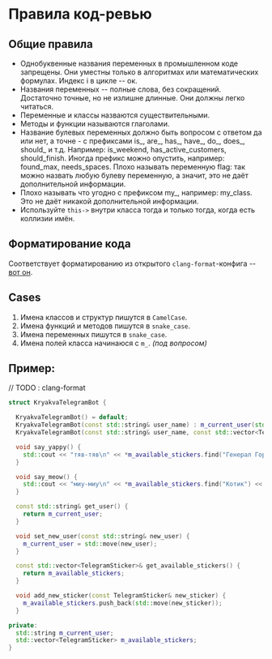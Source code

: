 # Правила код-ревью

## Общие правила
* Однобуквенные названия переменных в промышленном коде запрещены. Они уместны только в алгоритмах или математических формулах. Индекс i в цикле -- ок.
* Названия переменных -- полные слова, без сокращений. Достаточно точные, но не излишне длинные. Они должны легко читаться.
* Переменные и классы назваются существительными.
* Методы и функции называются глаголами.
* Название булевых переменных должно быть вопросом с ответом да или нет, а точне - с префиксами is_, are_, has_, have_, do_, does_, should_ и т.д. Например: is_weekend, has_active_customers, should_finish.
Иногда префикс можно опустить, например: found_max, needs_spaces.
Плохо называть переменную flag: так можно назвать любую булеву переменную, а значит, это не даёт дополнительной информации.
* Плохо называть что угодно с префиксом my_, например: my_class. Это не даёт никакой дополнительной информации.
* Используйте `this->` внутри класса тогда и только тогда, когда есть коллизии имён.
## Форматирование кода
Соответствует форматированию из открытого `clang-format`-конфига -- [вот он](https://github.com/hse-spb-2023-cpp/all-labs/blob/main/.clang-format).
## Cases
1. Имена классов и структур пишутся в `CamelCase`.
2. Имена функций и методов пишутся в `snake_case`.
3. Имена переменных пишутся в `snake_case`.
4. Имена полей класса начинаюся с `m_`. *(под вопросом)*

## Пример:
// TODO : clang-format
```c++
struct KryakvaTelegramBot {

  KryakvaTelegramBot() = default;
  KryakvaTelegramBot(const std::string& user_name) : m_current_user(std::move(user_name)), available_stickers() {};
  KryakvaTelegramBot(const std::string& user_name, const std::vector<TelegramSticker>& available_stickers) : m_current_user(std::move(user_name)), m_available_stickers(std::move(available_stickers)) {};

  void say_yappy() {
    std::cout << "тяв-тяв\n" << *m_available_stickers.find("Генерал Горо") << std::endl;
  }

  void say_meow() {
    std::cout << "миу-миу\n" << *m_available_stickers.find("Котик") << std::endl;
  }

  const std::string& get_user() {
    return m_current_user;
  }

  void set_new_user(const std::string& new_user) {
    m_current_user = std::move(new_user);
  }

  const std::vector<TelegramSticker>& get_available_stickers() {
    return m_available_stickers;
  }

  void add_new_sticker(const TelegramSticker& new_sticker) {
    m_available_stickers.push_back(std::move(new_sticker));
  }

private:
  std::string m_current_user;
  std::vector<TelegramSticker> m_available_stickers;
}
```
